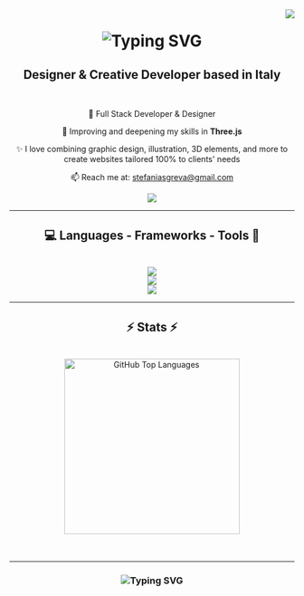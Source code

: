<!---
StefaniaSgreva/StefaniaSgreva is a ✨ special ✨ repository because its `README.md` (this file) appears on your GitHub profile.
You can click the Preview link to take a look at your changes.
--->

<img align="right" src="https://visitor-badge.laobi.icu/badge?page_id=StefaniaSgreva.StefaniaSgreva" />

<h1 align="center">
  <img src="https://readme-typing-svg.herokuapp.com/?font=Fira&size=35&color=F8C3CD&center=true&vCenter=true&width=500&height=70&duration=4000&lines=Hi+There!👋;+I'm+Stefania+Sgreva;" alt="Typing SVG"/>
</h1>

<h2 align="center">Designer & Creative Developer based in Italy</h2> 

<br/>

<div align="center">
  
  💼 Full Stack  Developer & Designer

  🌱 Improving and deepening my skills in **Three.js**

  ✨​​ I love combining graphic design, illustration, 3D elements, and more to create websites tailored 100% to clients' needs

  📫 Reach me at: <a href="mailto:stefaniasgreva@gmail.com">stefaniasgreva@gmail.com</a>
  
</div>

<div align="center">
     <!---<a href="mailto:stefaniasgreva@gmail.com">
     <img src="https://img.shields.io/badge/Gmail-333333?style=for-the-badge&logo=gmail&logoColor=red" />
   </a>--->
    <a href="https://www.linkedin.com/in/stefaniasgreva/">
     <img src="https://img.shields.io/badge/LinkedIn-0077B5?style=for-the-badge&logo=linkedin&logoColor=white" />
    </a>
  <!--- aggiungere link al PORTFOLIO --->
</div>

<hr/>

<h2 align="center">💻 Languages - Frameworks - Tools 🎨</h2>

<br/>

<div align="center">
  
  <a href="https://skillicons.dev">
    <img src="https://skillicons.dev/icons?i=html,css,sass,javascript,typescript,php"/><br/>
    <img src="https://skillicons.dev/icons?i=react,nextjs,vite,vue,laravel,tailwind,bootstrap,threejs,blender"/><br/>
    <img src="https://skillicons.dev/icons?i=vscode,figma,mysql,git,nodejs,postman"/>
  </a>
  
</div>

<hr/>

<h2 align="center">⚡ Stats ⚡</h2> 

<br/>

<div align="center">
  <!--- <img width=430 src="https://streak-stats.demolab.com?user=StefaniaSgreva&theme=tokyonight&hide_border=true&mode=weekly" alt="GitHub Streak" /> 
 <img src="https://github-readme-stats.vercel.app/api?username=StefaniaSgreva&theme=tokyonight&hide_border=true" alt="GitHub Stats" /> --->
  <img width=310 src="https://github-readme-stats.vercel.app/api/top-langs/?username=StefaniaSgreva&theme=tokyonight&hide_border=true&hide=html,css&exclude_repo=github-readme-stats,StefaniaSgreva.github.io&layout=compact" alt="GitHub Top Languages" />

</div>
<br/><br/>
<hr/>

<h3 align="center">
  <img src="https://readme-typing-svg.herokuapp.com/?font=Fira&size=25&color=F8C3CD&center=true&vCenter=true&width=500&height=70&duration=4000&lines=Thank+you+for+stopping+by!✌️;+Feel+free+to+connect+on+LinkedIn;+I'm+always+open+to+collab+🙂" alt="Typing SVG"/>
</h3>

